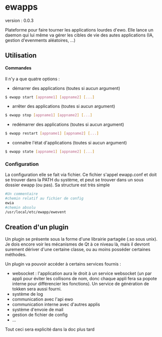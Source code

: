 ewapps
======

version : 0.0.3

Plateforme pour faire tourner les applications lourdes d'ewo. Elle lance un daemon qui lui même va gérer les cibles de vie des autes applications (IA, gestion d'evenments aléatoires, ...)

Utilisation
-----

#### Commandes

Il n'y a que quatre options :
- démarrer des applications (toutes si aucun argument)

```bash
$ ewapp start [appname1] [appname2] [...]
```

- arrêter des applications (toutes si aucun argument)

```bash
$ ewapp stop [appname1] [appname2] [...]
```

- redémarrer des applications (toutes si aucun argument)

```bash 
$ ewapp restart [appname1] [appname2] [...]
```

- connaitre l'état d'applications (toutes si aucun argument)

```bash 
$ ewapp state [appname1] [appname2] [...]
```

### Configuration

La configuration elle se fait via fichier. Ce fichier s'appel ewapp.conf et doit se trouver dans la PATH du système, et peut se trouver dans un sous dossier ewapp (ou pas).
Sa structure est très simple
```bash
#Un commentaire
#chemin relatif au fichier de config
ewia
#chemin absolu
/usr/local/etc/ewapp/ewevent
```

Creation d'un plugin
-----

Un plugin se présente sous la forme d'une librairie partagée (.so sous unix). Je dois encore voir les mécanismes de Qt à ce niveau là, mais il devront surement dériver d'une certaine classe, ou au moins posséder certaines méthodes.

Un plugin va pouvoir accéder à certains services fournis :
* websocket : l'application aura le droit à un service websocket (un par appli pour éviter les collisons de nom, donc chaque appli fera sa popote interne pour différencier les fonctions). Un service de génération de tokken sera aussi fourni.
* système de log
* communication avec l'api ewo
* communication interne avec d'autres applis
* système d'envoie de mail
* gestion de fichier de config
* ...

Tout ceci sera explicité dans la doc plus tard
